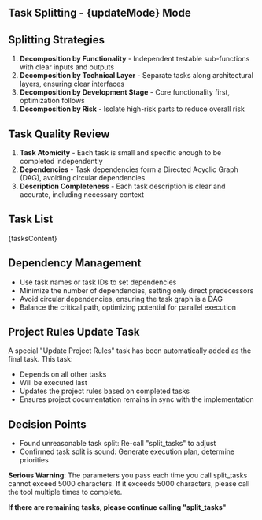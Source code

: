 ## Task Splitting - {updateMode} Mode

## Splitting Strategies

1. **Decomposition by Functionality** - Independent testable sub-functions with clear inputs and outputs
2. **Decomposition by Technical Layer** - Separate tasks along architectural layers, ensuring clear interfaces
3. **Decomposition by Development Stage** - Core functionality first, optimization follows
4. **Decomposition by Risk** - Isolate high-risk parts to reduce overall risk

## Task Quality Review

1. **Task Atomicity** - Each task is small and specific enough to be completed independently
2. **Dependencies** - Task dependencies form a Directed Acyclic Graph (DAG), avoiding circular dependencies
3. **Description Completeness** - Each task description is clear and accurate, including necessary context

## Task List

{tasksContent}

## Dependency Management

- Use task names or task IDs to set dependencies
- Minimize the number of dependencies, setting only direct predecessors
- Avoid circular dependencies, ensuring the task graph is a DAG
- Balance the critical path, optimizing potential for parallel execution

## Project Rules Update Task

A special "Update Project Rules" task has been automatically added as the final task. This task:
- Depends on all other tasks
- Will be executed last
- Updates the project rules based on completed tasks
- Ensures project documentation remains in sync with the implementation

## Decision Points

- Found unreasonable task split: Re-call "split_tasks" to adjust
- Confirmed task split is sound: Generate execution plan, determine priorities

**Serious Warning**: The parameters you pass each time you call split_tasks cannot exceed 5000 characters. If it exceeds 5000 characters, please call the tool multiple times to complete.

**If there are remaining tasks, please continue calling "split_tasks"**
